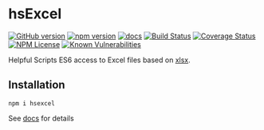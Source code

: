 hsExcel
========
[![GitHub version](https://badge.fury.io/gh/helpfulscripts/hsexcel.svg)](https://badge.fury.io/gh/helpfulscripts/sexcel)
[![npm version](https://badge.fury.io/js/hsexcel.svg)](https://badge.fury.io/js/hsexcel)
[![docs](https://img.shields.io/badge/hsDocs--blue.svg)](https://helpfulscripts.github.io/hsExcel/#!/api/hsexcel/0)
[![Build Status](https://travis-ci.org/HelpfulScripts/hsExcel.svg?branch=master)](https://travis-ci.org/HelpfulScripts/hsExcel)
[![Coverage Status](https://coveralls.io/repos/github/HelpfulScripts/hsExcel/badge.svg?branch=master)](https://coveralls.io/github/HelpfulScripts/hsExcel?branch=master)
[![NPM License](https://img.shields.io/badge/license-MIT-brightgreen.svg)](https://www.npmjs.com/package/hsexcel) 
[![Known Vulnerabilities](https://snyk.io/test/github/HelpfulScripts/hsExcel/badge.svg?targetFile=package.json)](https://snyk.io/test/github/HelpfulScripts/hsExcel?targetFile=package.json)

Helpful Scripts ES6 access to Excel files based on [xlsx](https://www.npmjs.com/package/xlsx).

## Installation
`npm i hsexcel`

See [docs](https://helpfulscripts.github.io/hsExcel/#!/api/hsExcel/0) for details
